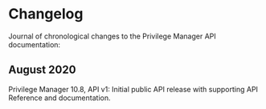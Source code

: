 [title]: # (Changelog)
[tags]: # (api)
[priority]: # (90000)
# Changelog

Journal of chronological changes to the Privilege Manager API documentation:

## August 2020

Privilege Manager 10.8, API v1: Initial public API release with supporting API Reference and documentation.
